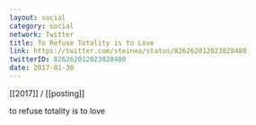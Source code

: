 ```yaml
---
layout: social
category: social
network: Twitter
title: To Refuse Totality is to Love
link: https://twitter.com/steinea/status/826262012023828480
twitterID: 826262012023828480
date: 2017-01-30
---
```


[[2017]] / [[posting]]

to refuse totality is to love
